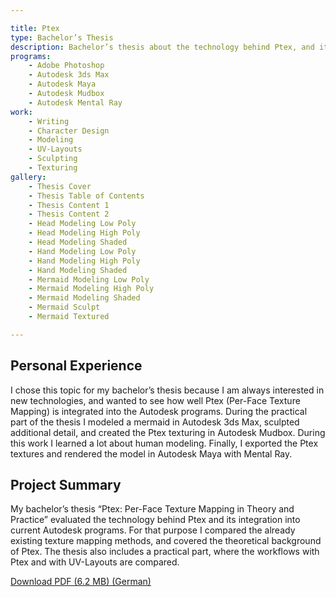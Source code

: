 ```yaml
---

title: Ptex
type: Bachelor’s Thesis
description: Bachelor’s thesis about the technology behind Ptex, and its integration into current 3D software.
programs:
    - Adobe Photoshop
    - Autodesk 3ds Max
    - Autodesk Maya
    - Autodesk Mudbox
    - Autodesk Mental Ray
work:
    - Writing
    - Character Design
    - Modeling
    - UV-Layouts
    - Sculpting
    - Texturing
gallery:
    - Thesis Cover
    - Thesis Table of Contents
    - Thesis Content 1
    - Thesis Content 2
    - Head Modeling Low Poly
    - Head Modeling High Poly
    - Head Modeling Shaded
    - Hand Modeling Low Poly
    - Hand Modeling High Poly
    - Hand Modeling Shaded
    - Mermaid Modeling Low Poly
    - Mermaid Modeling High Poly
    - Mermaid Modeling Shaded
    - Mermaid Sculpt
    - Mermaid Textured

---
```


## Personal Experience
I chose this topic for my bachelor’s thesis because I am always interested in new technologies, and wanted to see how 
well Ptex (Per-Face Texture Mapping) is integrated into the Autodesk programs. During the practical part of the thesis I 
modeled a mermaid in Autodesk 3ds Max, sculpted additional detail, and created the Ptex texturing in Autodesk Mudbox. 
During this work I learned a lot about human modeling. Finally, I exported the Ptex textures and rendered the model in 
Autodesk Maya with Mental Ray.

## Project Summary
My bachelor’s thesis “Ptex: Per-Face Texture Mapping in Theory and Practice” evaluated the technology behind Ptex and 
its integration into current Autodesk programs. For that purpose I compared the already existing texture mapping 
methods, and covered the theoretical background of Ptex. The thesis also includes a practical part, where the workflows 
with Ptex and with UV-Layouts are compared.

<p class="additional-links">
    <a href="/downloads/ptex.pdf" href-lang="de" target="_blank" title="Ptex: Per-Face Texture Mapping in Theorie und Anwendung">
        Download PDF (6.2 MB) (German)
    </a>
</p>
